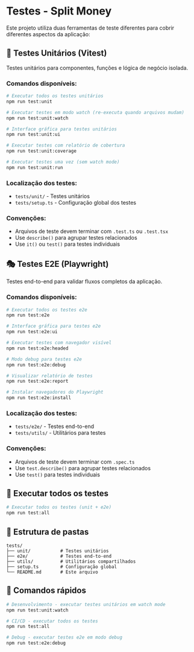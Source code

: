 # Testes - Split Money

Este projeto utiliza duas ferramentas de teste diferentes para cobrir diferentes aspectos da aplicação:

## 🧪 Testes Unitários (Vitest)

Testes unitários para componentes, funções e lógica de negócio isolada.

### Comandos disponíveis:

```bash
# Executar todos os testes unitários
npm run test:unit

# Executar testes em modo watch (re-executa quando arquivos mudam)
npm run test:unit:watch

# Interface gráfica para testes unitários
npm run test:unit:ui

# Executar testes com relatório de cobertura
npm run test:unit:coverage

# Executar testes uma vez (sem watch mode)
npm run test:unit:run
```

### Localização dos testes:
- `tests/unit/` - Testes unitários
- `tests/setup.ts` - Configuração global dos testes

### Convenções:
- Arquivos de teste devem terminar com `.test.ts` ou `.test.tsx`
- Use `describe()` para agrupar testes relacionados
- Use `it()` ou `test()` para testes individuais

## 🎭 Testes E2E (Playwright)

Testes end-to-end para validar fluxos completos da aplicação.

### Comandos disponíveis:

```bash
# Executar todos os testes e2e
npm run test:e2e

# Interface gráfica para testes e2e
npm run test:e2e:ui

# Executar testes com navegador visível
npm run test:e2e:headed

# Modo debug para testes e2e
npm run test:e2e:debug

# Visualizar relatório de testes
npm run test:e2e:report

# Instalar navegadores do Playwright
npm run test:e2e:install
```

### Localização dos testes:
- `tests/e2e/` - Testes end-to-end
- `tests/utils/` - Utilitários para testes

### Convenções:
- Arquivos de teste devem terminar com `.spec.ts`
- Use `test.describe()` para agrupar testes relacionados
- Use `test()` para testes individuais

## 🔄 Executar todos os testes

```bash
# Executar todos os testes (unit + e2e)
npm run test:all
```

## 📁 Estrutura de pastas

```
tests/
├── unit/           # Testes unitários
├── e2e/            # Testes end-to-end
├── utils/          # Utilitários compartilhados
├── setup.ts        # Configuração global
└── README.md       # Este arquivo
```

## 🚀 Comandos rápidos

```bash
# Desenvolvimento - executar testes unitários em watch mode
npm run test:unit:watch

# CI/CD - executar todos os testes
npm run test:all

# Debug - executar testes e2e em modo debug
npm run test:e2e:debug
```

